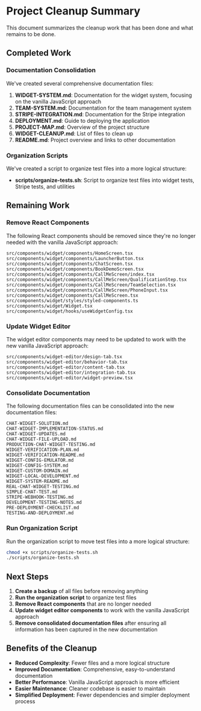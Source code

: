 # Project Cleanup Summary

This document summarizes the cleanup work that has been done and what remains to be done.

## Completed Work

### Documentation Consolidation

We've created several comprehensive documentation files:

1. **WIDGET-SYSTEM.md**: Documentation for the widget system, focusing on the vanilla JavaScript approach
2. **TEAM-SYSTEM.md**: Documentation for the team management system
3. **STRIPE-INTEGRATION.md**: Documentation for the Stripe integration
4. **DEPLOYMENT.md**: Guide to deploying the application
5. **PROJECT-MAP.md**: Overview of the project structure
6. **WIDGET-CLEANUP.md**: List of files to clean up
7. **README.md**: Project overview and links to other documentation

### Organization Scripts

We've created a script to organize test files into a more logical structure:

- **scripts/organize-tests.sh**: Script to organize test files into widget tests, Stripe tests, and utilities

## Remaining Work

### Remove React Components

The following React components should be removed since they're no longer needed with the vanilla JavaScript approach:

```
src/components/widget/components/HomeScreen.tsx
src/components/widget/components/LauncherButton.tsx
src/components/widget/components/ChatScreen.tsx
src/components/widget/components/BookDemoScreen.tsx
src/components/widget/components/CallMeScreen/index.tsx
src/components/widget/components/CallMeScreen/QualificationStep.tsx
src/components/widget/components/CallMeScreen/TeamSelection.tsx
src/components/widget/components/CallMeScreen/PhoneInput.tsx
src/components/widget/components/CallMeScreen.tsx
src/components/widget/styles/styled-components.ts
src/components/widget/Widget.tsx
src/components/widget/hooks/useWidgetConfig.tsx
```

### Update Widget Editor

The widget editor components may need to be updated to work with the new vanilla JavaScript approach:

```
src/components/widget-editor/design-tab.tsx
src/components/widget-editor/behavior-tab.tsx
src/components/widget-editor/content-tab.tsx
src/components/widget-editor/integration-tab.tsx
src/components/widget-editor/widget-preview.tsx
```

### Consolidate Documentation

The following documentation files can be consolidated into the new documentation files:

```
CHAT-WIDGET-SOLUTION.md
CHAT-WIDGET-IMPLEMENTATION-STATUS.md
CHAT-WIDGET-UPDATES.md
CHAT-WIDGET-FILE-UPLOAD.md
PRODUCTION-CHAT-WIDGET-TESTING.md
WIDGET-VERIFICATION-PLAN.md
WIDGET-VERIFICATION-README.md
WIDGET-CONFIG-EMULATOR.md
WIDGET-CONFIG-SYSTEM.md
WIDGET-CUSTOM-DOMAIN.md
WIDGET-LOCAL-DEVELOPMENT.md
WIDGET-SYSTEM-README.md
REAL-CHAT-WIDGET-TESTING.md
SIMPLE-CHAT-TEST.md
STRIPE-WEBHOOK-TESTING.md
DEVELOPMENT-TESTING-NOTES.md
PRE-DEPLOYMENT-CHECKLIST.md
TESTING-AND-DEPLOYMENT.md
```

### Run Organization Script

Run the organization script to move test files into a more logical structure:

```bash
chmod +x scripts/organize-tests.sh
./scripts/organize-tests.sh
```

## Next Steps

1. **Create a backup** of all files before removing anything
2. **Run the organization script** to organize test files
3. **Remove React components** that are no longer needed
4. **Update widget editor components** to work with the vanilla JavaScript approach
5. **Remove consolidated documentation files** after ensuring all information has been captured in the new documentation

## Benefits of the Cleanup

- **Reduced Complexity**: Fewer files and a more logical structure
- **Improved Documentation**: Comprehensive, easy-to-understand documentation
- **Better Performance**: Vanilla JavaScript approach is more efficient
- **Easier Maintenance**: Cleaner codebase is easier to maintain
- **Simplified Deployment**: Fewer dependencies and simpler deployment process
